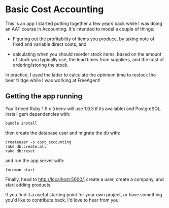 # Basic Cost Accounting

This is an app I started putting together a few years back while I was doing an
AAT course in Accounting. It's intended to model a couple of things:

* Figuring out the profitability of items you produce, by taking note of fixed and variable direct costs; and

* calculating when you should reorder stock items, based on the amount of stock
  you typically use, the lead times from suppliers, and the cost of
  ordering/storing the stock.

In practice, I used the latter to calculate the optimum time to restock the beer fridge while I was working at FreeAgent!

## Getting the app running

You'll need Ruby 1.9.x (rbenv will use 1.9.3 if its available) and PostgreSQL. Install gem dependencies with:

    bundle install

then create the database user and migrate the db with:

    createuser -s cost_accounting
    rake db:create:all
    rake db:reset

and run the app server with:

    foreman start

Finally, head to <http://localhost:5000/>, create a user, create a company, and
start adding products.

If you find it a useful starting point for your own project, or have something
you'd like to contribute back, I'd love to hear from you!
